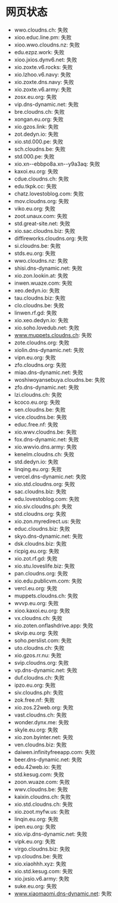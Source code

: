 # 网页状态
- wwo.cloudns.ch: 失败
- xioo.educ.line.pm: 失败
- xioo.wwo.cloudns.nz: 失败
- edu.ezpz.work: 失败
- xioo.jxios.dynv6.net: 失败
- xio.zoxte.v6.rocks: 失败
- xio.lzhoo.v6.navy: 失败
- xio.zoxte.dns.navy: 失败
- xio.zoxte.v6.army: 失败
- zosx.eu.org: 失败
- vip.dns-dynamic.net: 失败
- bre.cloudns.ch: 失败
- xongan.eu.org: 失败
- xio.gzos.link: 失败
- zot.dedyn.io: 失败
- xio.std.000.pe: 失败
- sch.cloudns.be: 失败
- std.000.pe: 失败
- xio.xn--ebbpo8a.xn--y9a3aq: 失败
- kaxoi.eu.org: 失败
- cdue.cloudns.ch: 失败
- edu.tkpk.cc: 失败
- chatz.lovestoblog.com: 失败
- mov.cloudns.org: 失败
- viko.eu.org: 失败
- zoot.unaux.com: 失败
- std.great-site.net: 失败
- xio.sac.cloudns.biz: 失败
- diffireworks.cloudns.org: 失败
- si.cloudns.be: 失败
- stds.eu.org: 失败
- wwo.cloudns.nz: 失败
- shisi.dns-dynamic.net: 失败
- xio.zon.lookin.at: 失败
- inwen.wuaze.com: 失败
- xeo.dedyn.io: 失败
- tau.cloudns.biz: 失败
- clo.cloudns.be: 失败
- linwen.rf.gd: 失败
- xio.xeo.dedyn.io: 失败
- xio.soho.lovedub.net: 失败
- www.muppets.cloudns.ch: 失败
- zote.cloudns.org: 失败
- xiolin.dns-dynamic.net: 失败
- vipn.eu.org: 失败
- zfo.cloudns.org: 失败
- miao.dns-dynamic.net: 失败
- woshiwoyansebuya.cloudns.be: 失败
- zfo.dns-dynamic.net: 失败
- lzi.cloudns.ch: 失败
- kcoco.eu.org: 失败
- sen.cloudns.be: 失败
- vice.cloudns.be: 失败
- educ.free.nf: 失败
- xio.wwv.cloudns.be: 失败
- fox.dns-dynamic.net: 失败
- xio.wwvio.dns.army: 失败
- kenelm.cloudns.ch: 失败
- std.dedyn.io: 失败
- linqing.eu.org: 失败
- vercel.dns-dynamic.net: 失败
- xio.std.cloudns.org: 失败
- sac.cloudns.biz: 失败
- edu.lovestoblog.com: 失败
- xio.siv.cloudns.ph: 失败
- std.cloudns.org: 失败
- xio.zon.myredirect.us: 失败
- educ.cloudns.biz: 失败
- skyo.dns-dynamic.net: 失败
- dsk.cloudns.biz: 失败
- ricpig.eu.org: 失败
- xio.zot.rf.gd: 失败
- xio.stu.loveslife.biz: 失败
- pan.cloudns.org: 失败
- xio.edu.publicvm.com: 失败
- vercl.eu.org: 失败
- muppets.cloudns.ch: 失败
- wvvp.eu.org: 失败
- xioo.kaxoi.eu.org: 失败
- vx.cloudns.ch: 失败
- xio.zoten.onflashdrive.app: 失败
- skvip.eu.org: 失败
- soho.perslist.com: 失败
- uto.cloudns.ch: 失败
- xio.gzos.rr.nu: 失败
- svip.cloudns.org: 失败
- vp.dns-dynamic.net: 失败
- duf.cloudns.ch: 失败
- ipzo.eu.org: 失败
- siv.cloudns.ph: 失败
- zok.free.nf: 失败
- xio.zos.22web.org: 失败
- vast.cloudns.ch: 失败
- wonder.dynx.me: 失败
- skyle.eu.org: 失败
- xio.zon.byinter.net: 失败
- ven.cloudns.biz: 失败
- daiwen.infinityfreeapp.com: 失败
- beer.dns-dynamic.net: 失败
- edu.42web.io: 失败
- std.kesug.com: 失败
- zoon.wuaze.com: 失败
- wwv.cloudns.be: 失败
- kaixin.cloudns.ch: 失败
- xio.std.cloudns.ch: 失败
- xio.zoot.myfw.us: 失败
- linqin.eu.org: 失败
- ipen.eu.org: 失败
- xio.vip.dns-dynamic.net: 失败
- vipk.eu.org: 失败
- virgo.cloudns.biz: 失败
- vp.cloudns.be: 失败
- xio.xiaohhh.xyz: 失败
- xio.std.kesug.com: 失败
- xio.jxsio.v6.army: 失败
- suke.eu.org: 失败
- www.xiaomaomi.dns-dynamic.net: 失败
